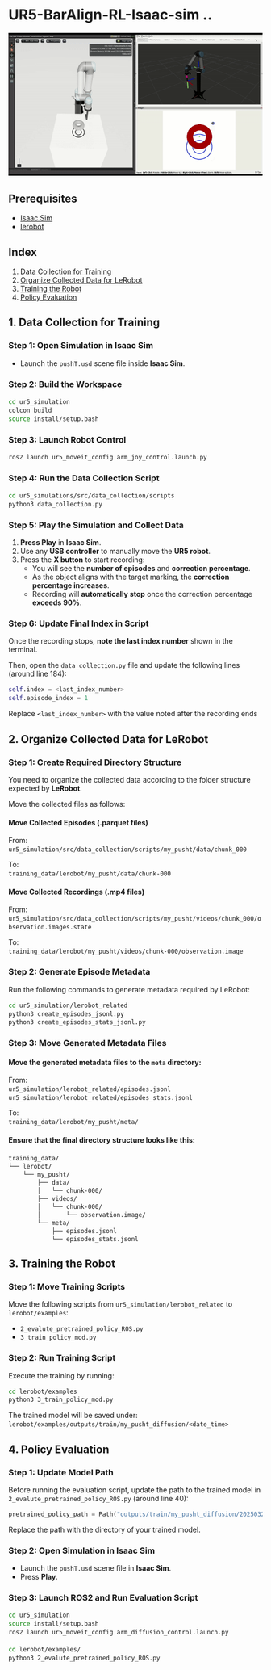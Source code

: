 # UR5-BarAlign-RL-Isaac-sim ..
![Result](docs/ur5.gif)

## Prerequisites

- [Isaac Sim](https://developer.nvidia.com/isaac-sim)
- [lerobot](https://github.com/lerobot)

## Index

1. [Data Collection for Training](#1-data-collection-for-training)  
2. [Organize Collected Data for LeRobot](#2-organize-collected-data-for-lerobot)  
3. [Training the Robot](#3-training-the-robot)  
4. [Policy Evaluation](#4-policy-evaluation)  

## 1. Data Collection for Training

### Step 1: Open Simulation in Isaac Sim

- Launch the `pushT.usd` scene file inside **Isaac Sim**.

### Step 2: Build the Workspace

```bash
cd ur5_simulation
colcon build
source install/setup.bash
```

### Step 3: Launch Robot Control

```bash
ros2 launch ur5_moveit_config arm_joy_control.launch.py
```

### Step 4: Run the Data Collection Script

```bash
cd ur5_simulations/src/data_collection/scripts
python3 data_collection.py
```

### Step 5: Play the Simulation and Collect Data

1. **Press Play** in **Isaac Sim**.
2. Use any **USB controller** to manually move the **UR5 robot**.
3. Press the **X button** to start recording:
   - You will see the **number of episodes** and **correction percentage**.
   - As the object aligns with the target marking, the **correction percentage increases**.
   - Recording will **automatically stop** once the correction percentage **exceeds 90%**.

### Step 6: Update Final Index in Script

Once the recording stops, **note the last index number** shown in the terminal.

Then, open the `data_collection.py` file and update the following lines (around line 184):

```python
self.index = <last_index_number>
self.episode_index = 1
```
Replace `<last_index_number>` with the value noted after the recording ends

## 2. Organize Collected Data for LeRobot

### Step 1: Create Required Directory Structure

You need to organize the collected data according to the folder structure expected by **LeRobot**.

Move the collected files as follows:

#### Move Collected Episodes (.parquet files)

From:  
`ur5_simulation/src/data_collection/scripts/my_pusht/data/chunk_000`

To:  
`training_data/lerobot/my_pusht/data/chunk-000`

#### Move Collected Recordings (.mp4 files)

From:  
`ur5_simulation/src/data_collection/scripts/my_pusht/videos/chunk_000/observation.images.state`

To:  
`training_data/lerobot/my_pusht/videos/chunk-000/observation.image`

### Step 2: Generate Episode Metadata

Run the following commands to generate metadata required by LeRobot:

```bash
cd ur5_simulation/lerobot_related
python3 create_episodes_jsonl.py
python3 create_episodes_stats_jsonl.py
```

### Step 3: Move Generated Metadata Files

#### Move the generated metadata files to the `meta` directory:

From:  
`ur5_simulation/lerobot_related/episodes.jsonl`
`ur5_simulation/lerobot_related/episodes_stats.jsonl`

To:  
`training_data/lerobot/my_pusht/meta/`

#### Ensure that the final directory structure looks like this:

```
training_data/
└── lerobot/
    └── my_pusht/
        ├── data/
        │   └── chunk-000/
        ├── videos/
        │   └── chunk-000/
        │       └── observation.image/
        └── meta/
            ├── episodes.jsonl
            └── episodes_stats.jsonl
```

## 3. Training the Robot

### Step 1: Move Training Scripts

Move the following scripts from `ur5_simulation/lerobot_related` to `lerobot/examples`:

- `2_evalute_pretrained_policy_ROS.py`
- `3_train_policy_mod.py`

### Step 2: Run Training Script

Execute the training by running:

```bash
cd lerobot/examples
python3 3_train_policy_mod.py
```

The trained model will be saved under: `lerobot/examples/outputs/train/my_pusht_diffusion/<date_time>`

## 4. Policy Evaluation

### Step 1: Update Model Path

Before running the evaluation script, update the path to the trained model in `2_evalute_pretrained_policy_ROS.py` (around line 40):

```python
pretrained_policy_path = Path("outputs/train/my_pusht_diffusion/20250329093535")
```
Replace the path with the directory of your trained model.

### Step 2: Open Simulation in Isaac Sim

- Launch the `pushT.usd` scene file in **Isaac Sim**.
- Press **Play**.

### Step 3: Launch ROS2 and Run Evaluation Script

```bash
cd ur5_simulation
source install/setup.bash
ros2 launch ur5_moveit_config arm_diffusion_control.launch.py

cd lerobot/examples/
python3 2_evalute_pretrained_policy_ROS.py
```
